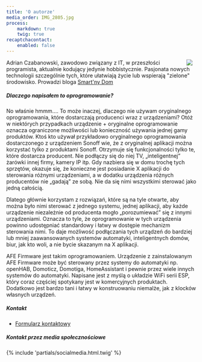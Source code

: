 ```yaml
---
title: 'O autorze'
media_order: IMG_2805.jpg
process:
    markdown: true
    twig: true
recaptchacontact:
    enabled: false
---
```


<img src="/user/pages/01.postawowe-informacje/05.o-autorze/IMG_2805.jpg" style="float:right; display: block; padding-right: 10px; margin: 0;"  />


    
Adrian Czabanowski, zawodowo związany z IT, w przeszłości programista, aktualnie kodujący jedynie hobbistycznie.
Pasjonata nowych technologii szczególnie tych, które ułatwiają życie lub wspierają "zielone" środowisko.
Prowadzi bloga [Smart'ny Dom](https://www.smartnydom.pl?target=_blank)

#####  Dlaczego napisałem to oprogramowanie?

No właśnie hmmm.... To może inaczej, dlaczego nie używam oryginalnego oprogramowania, które dostarczają producenci wraz z urządzeniami? Otóż w niektórych przypadkach urządzenie  + oryginalne oprogramowanie oznacza ograniczone możliwości lub konieczność używania jednej gamy produktów. Ktoś kto używał przykładowo oryginalnego oprogramowania dostarczonego z urządzeniem Sonoff wie, że z oryginalnej aplikacji można korzystać tylko z produktami Sonoff. Otrzymuje się  funkcjonalności tylko te, które dostarcza producent. Nie podłączy się do niej TV, „inteligentnej” żarówki innej firmy, kamery IP itp. Gdy nazbiera się w domu trochę tych sprzętów, okazuje się, że konieczne jest posiadanie X aplikacji do sterowania różnymi urządzeniami, a w dodatku urządzenia różnych producentów nie „gadają” ze sobą. Nie da się nimi wszystkimi sterować jako jedną całością.

Dlatego głównie korzystam z rozwiązań, które są na tyle otwarte, aby można było nimi sterować z jednego systemu, jednej aplikacji, aby każde urządzenie niezależnie od producenta mogło „porozumiewać” się z innymi urządzeniami. Oznacza to tyle, że oprogramowanie w tych urządzenia powinno udostępniać standardowy i łatwy w dostępie mechanizm sterowania nimi. To daje możliwość podłączania tych urządzeń do bardziej lub mniej zaawansowanych systemów automatyki, inteligentnych domów, biur, jak kto woli, a nie bycie skazanym na X aplikacji.

AFE Firmware jest takim oprogramowaniem. Urządzenie z zainstalowanym AFE Firmware może być sterowany przez systemy do automatyki np. openHAB, Domoticz, Domotiga, HomeAssistant i pewnie przez wiele innych systemów do automatyki. Napisane jest z myślą o układzie WiFi serii ESP, który coraz częściej spotykany jest w komercyjnych produktach. Dodatkowo jest bardzo tani i łatwy w konstruowaniu niemalże, jak z klocków własnych urządzeń.

##### Kontakt
* [Formularz kontaktowy](/kontakt)

##### Kontakt przez media społecznościowe

{% include 'partials/socialmedia.html.twig' %}
    
